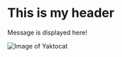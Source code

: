 # This is my header
Message is displayed here!

![Image of Yaktocat](https://octodex.github.com/images/yaktocat.png)
